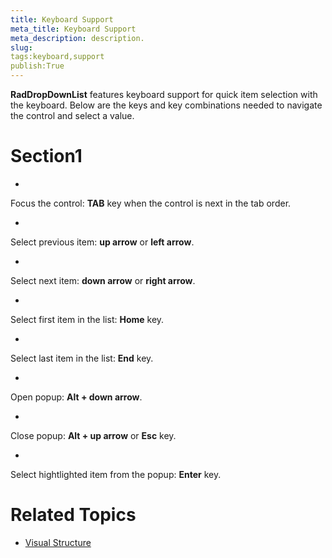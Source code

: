```yaml
---
title: Keyboard Support
meta_title: Keyboard Support
meta_description: description.
slug: 
tags:keyboard,support
publish:True
---
```



__RadDropDownList__ features keyboard support for quick item selection with the keyboard. Below are the keys and 
        key combinations needed to navigate the control and select a value.
      

# Section1

* 

Focus the control: __TAB__ key when the control is next in the tab order.
            

* 

Select previous item: __up arrow__ or __left arrow__.
            

* 

Select next item: __down arrow__ or __right arrow__.
            

* 

Select first item in the list: __Home__ key.
            

* 

Select last item in the list: __End__ key.
            

* 

Open popup: __Alt + down arrow__.
            

* 

Close popup: __Alt + up arrow__ or __Esc__ key.
            

* 

Select hightlighted item from the popup: __Enter__ key.
            

# Related Topics

 * [Visual Structure]({{slug:visual-structure}})
